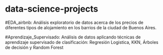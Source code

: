 # data-science-projects

#EDA_airbnb: Análisis exploratorio de datos acerca de los precios de diferentes tipos de alojamiento en los barrios de la ciudad de Buenos Aires.

#Aprendizaje_Supervisado: Análisis de datos aplicando técnicas de aprendizaje supervisado de clasificación: Regresión Logistica, KKN, Árboles de decisión y Random Forest


